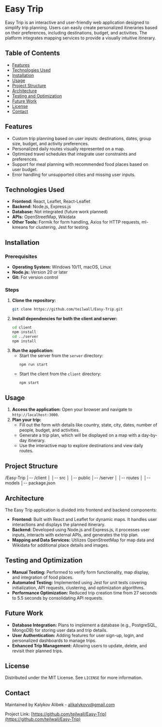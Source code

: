 # Easy Trip

Easy Trip is an interactive and user-friendly web application designed to simplify trip planning. Users can easily create personalized itineraries based on their preferences, including destinations, budget, and activities. The platform integrates mapping services to provide a visually intuitive itinerary.

## Table of Contents
- [Features](#features)
- [Technologies Used](#technologies-used)
- [Installation](#installation)
- [Usage](#usage)
- [Project Structure](#project-structure)
- [Architecture](#architecture)
- [Testing and Optimization](#testing-and-optimization)
- [Future Work](#future-work)
- [License](#license)
- [Contact](#contact)

## Features
- Custom trip planning based on user inputs: destinations, dates, group size, budget, and activity preferences.
- Personalized daily routes visually represented on a map.
- Optimized travel schedules that integrate user constraints and preferences.
- Support for meal planning with recommended food places based on user budget.
- Error handling for unsupported cities and missing user inputs.

## Technologies Used
- **Frontend:** React, Leaflet, React-Leaflet
- **Backend:** Node.js, Express.js
- **Database:** Not integrated (future work planned)
- **APIs:** OpenStreetMap, Wikidata
- **Other Tools:** Formik for form handling, Axios for HTTP requests, ml-kmeans for clustering, Jest for testing.

## Installation

### Prerequisites
- **Operating System:** Windows 10/11, macOS, Linux
- **Node.js:** Version 20 or later
- **Git:** For version control

### Steps
1. **Clone the repository:**
    ```bash
    git clone https://github.com/teilwall/Easy-Trip.git
    ```
2. **Install dependencies for both the client and server:**
    ```bash
    cd client
    npm install
    cd ../server
    npm install
    ```
3. **Run the application:**
    - Start the server from the `server` directory:
      ```bash
      npm run start
      ```
    - Start the client from the `client` directory:
      ```bash
      npm start
      ```

## Usage

1. **Access the application:** Open your browser and navigate to `http://localhost:3000`.
2. **Plan your trip:**
   - Fill out the form with details like country, state, city, dates, number of people, budget, and activities.
   - Generate a trip plan, which will be displayed on a map with a day-by-day itinerary.
   - Use the interactive map to explore destinations and view daily routes.

## Project Structure

/Easy-Trip │-- /client │ │-- src │ │-- public │-- /server │ │-- routes │ │-- models │-- package.json


## Architecture

The Easy Trip application is divided into frontend and backend components:
- **Frontend:** Built with React and Leaflet for dynamic maps. It handles user interactions and displays the planned itinerary.
- **Backend:** Developed using Node.js and Express.js, it processes user inputs, interacts with external APIs, and generates the trip plan.
- **Mapping and Data Services:** Utilizes OpenStreetMap for map data and Wikidata for additional place details and images.

## Testing and Optimization
- **Manual Testing:** Performed to verify form functionality, map display, and integration of food places.
- **Automated Testing:** Implemented using Jest for unit tests covering initialization, API requests, clustering, and optimization algorithms.
- **Performance Optimization:** Reduced trip creation time from 27 seconds to 5.5 seconds by consolidating API requests.

## Future Work
- **Database Integration:** Plans to implement a database (e.g., PostgreSQL, MongoDB) for storing user data and trip details.
- **User Authentication:** Adding features for user sign-up, login, and personalized dashboards to manage trips.
- **Enhanced Trip Management:** Allowing users to update, delete, and revisit their planned trips.

## License
Distributed under the MIT License. See `LICENSE` for more information.

## Contact
Maintained by Kalykov Alibek - [alikalykovv@gmail.com](mailto:alikalykovv@gmail.com)

Project Link: [https://github.com/teilwall/Easy-Trip](https://github.com/teilwall/Easy-Trip)
